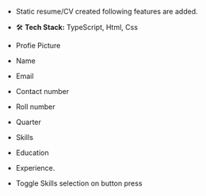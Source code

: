 - Static resume/CV created following features are added.

- 🛠️ **Tech Stack:** TypeScript, Html, Css
- Profie Picture
- Name
- Email
- Contact number
- Roll number
- Quarter
- Skills
- Education
- Experience.
- Toggle Skills selection on button press